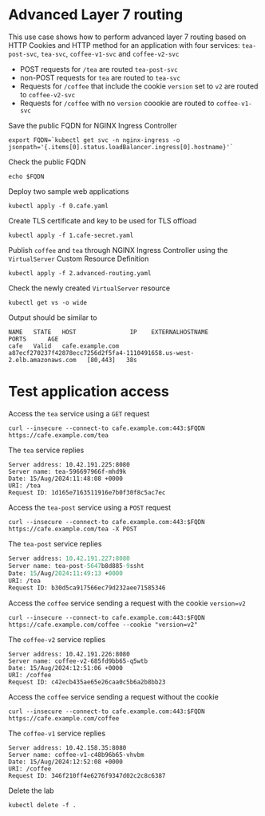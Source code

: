 # Advanced Layer 7 routing

This use case shows how to perform advanced layer 7 routing based on HTTP Cookies and HTTP method for an application with
four services: `tea-post-svc`, `tea-svc`, `coffee-v1-svc` and `coffee-v2-svc`

- POST requests for `/tea` are routed `tea-post-svc`
- non-POST requests for `tea` are routed to `tea-svc`
- Requests for `/coffee` that include the cookie `version` set to `v2` are routed to `coffee-v2-svc`
- Requests for `/coffee` with no `version` coookie are routed to `coffee-v1-svc`

Save the public FQDN for NGINX Ingress Controller
```code
export FQDN=`kubectl get svc -n nginx-ingress -o jsonpath='{.items[0].status.loadBalancer.ingress[0].hostname}'`
```

Check the public FQDN
```code
echo $FQDN
```

Deploy two sample web applications
```code
kubectl apply -f 0.cafe.yaml
```

Create TLS certificate and key to be used for TLS offload
```code
kubectl apply -f 1.cafe-secret.yaml
```

Publish `coffee` and `tea` through NGINX Ingress Controller using the `VirtualServer` Custom Resource Definition
```code
kubectl apply -f 2.advanced-routing.yaml
```

Check the newly created `VirtualServer` resource
```code
kubectl get vs -o wide
```

Output should be similar to
```code
NAME   STATE   HOST               IP    EXTERNALHOSTNAME                                                          PORTS      AGE
cafe   Valid   cafe.example.com         a87ecf270237f42878ecc7256d2f5fa4-1110491658.us-west-2.elb.amazonaws.com   [80,443]   38s
```

# Test application access

Access the `tea` service using a `GET` request
```code
curl --insecure --connect-to cafe.example.com:443:$FQDN https://cafe.example.com/tea
```

The `tea` service replies
```
Server address: 10.42.191.225:8080
Server name: tea-596697966f-mhd9k
Date: 15/Aug/2024:11:48:08 +0000
URI: /tea
Request ID: 1d165e7163511916e7b0f30f8c5ac7ec
```

Access the `tea-post` service using a `POST` request
```code
curl --insecure --connect-to cafe.example.com:443:$FQDN https://cafe.example.com/tea -X POST
```

The `tea-post` service replies
```e
Server address: 10.42.191.227:8080
Server name: tea-post-5647b8d885-9ssht
Date: 15/Aug/2024:11:49:13 +0000
URI: /tea
Request ID: b30d5ca917566ec79d232aee71585346
```

Access the `coffee` service sending a request with the cookie `version=v2`
```code
curl --insecure --connect-to cafe.example.com:443:$FQDN https://cafe.example.com/coffee --cookie "version=v2"
```

The `coffee-v2` service replies
```
Server address: 10.42.191.226:8080
Server name: coffee-v2-685fd9bb65-q5wtb
Date: 15/Aug/2024:12:51:06 +0000
URI: /coffee
Request ID: c42ecb435ae65e26caa0c5b6a2b8bb23
```

Access the `coffee` service sending a request without the cookie
```code
curl --insecure --connect-to cafe.example.com:443:$FQDN https://cafe.example.com/coffee
```

The `coffee-v1` service replies
```
Server address: 10.42.158.35:8080
Server name: coffee-v1-c48b96b65-vhvbm
Date: 15/Aug/2024:12:52:08 +0000
URI: /coffee
Request ID: 346f210ff4e6276f9347d02c2c8c6387
```

Delete the lab

```code
kubectl delete -f .
```
